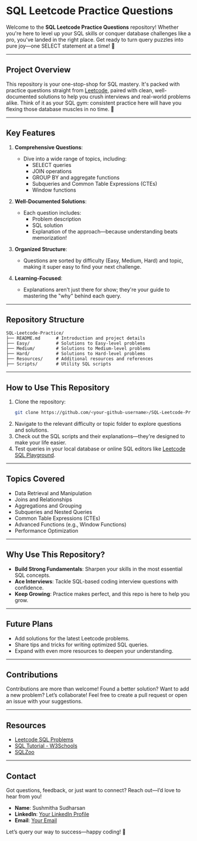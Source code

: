 # SQL Leetcode Practice Questions

Welcome to the **SQL Leetcode Practice Questions** repository! Whether you're here to level up your SQL skills or conquer database challenges like a pro, you've landed in the right place. Get ready to turn query puzzles into pure joy—one SELECT statement at a time! 🎉

---

## **Project Overview**
This repository is your one-stop-shop for SQL mastery. It's packed with practice questions straight from [Leetcode](https://leetcode.com/), paired with clean, well-documented solutions to help you crush interviews and real-world problems alike. Think of it as your SQL gym: consistent practice here will have you flexing those database muscles in no time. 💪

---

## **Key Features**

1. **Comprehensive Questions**:
   - Dive into a wide range of topics, including:
     - SELECT queries
     - JOIN operations
     - GROUP BY and aggregate functions
     - Subqueries and Common Table Expressions (CTEs)
     - Window functions

2. **Well-Documented Solutions**:
   - Each question includes:
     - Problem description
     - SQL solution
     - Explanation of the approach—because understanding beats memorization!

3. **Organized Structure**:
   - Questions are sorted by difficulty (Easy, Medium, Hard) and topic, making it super easy to find your next challenge.

4. **Learning-Focused**:
   - Explanations aren't just there for show; they're your guide to mastering the "why" behind each query.

---

## **Repository Structure**

```
SQL-Leetcode-Practice/
├── README.md      # Introduction and project details
├── Easy/          # Solutions to Easy-level problems
├── Medium/        # Solutions to Medium-level problems
├── Hard/          # Solutions to Hard-level problems
├── Resources/     # Additional resources and references
├── Scripts/       # Utility SQL scripts
```

---

## **How to Use This Repository**
1. Clone the repository:
   ```bash
   git clone https://github.com/<your-github-username>/SQL-Leetcode-Practice.git
   ```
2. Navigate to the relevant difficulty or topic folder to explore questions and solutions.
3. Check out the SQL scripts and their explanations—they're designed to make your life easier.
4. Test queries in your local database or online SQL editors like [Leetcode SQL Playground](https://leetcode.com/problemset/database/).

---

## **Topics Covered**
- Data Retrieval and Manipulation
- Joins and Relationships
- Aggregations and Grouping
- Subqueries and Nested Queries
- Common Table Expressions (CTEs)
- Advanced Functions (e.g., Window Functions)
- Performance Optimization

---

## **Why Use This Repository?**

- **Build Strong Fundamentals**: Sharpen your skills in the most essential SQL concepts.
- **Ace Interviews**: Tackle SQL-based coding interview questions with confidence.
- **Keep Growing**: Practice makes perfect, and this repo is here to help you grow.

---

## **Future Plans**
- Add solutions for the latest Leetcode problems.
- Share tips and tricks for writing optimized SQL queries.
- Expand with even more resources to deepen your understanding.

---

## **Contributions**
Contributions are more than welcome! Found a better solution? Want to add a new problem? Let’s collaborate! Feel free to create a pull request or open an issue with your suggestions.

---

## **Resources**
- [Leetcode SQL Problems](https://leetcode.com/problemset/database/)
- [SQL Tutorial - W3Schools](https://www.w3schools.com/sql/)
- [SQLZoo](https://sqlzoo.net/)

---

## **Contact**
Got questions, feedback, or just want to connect? Reach out—I’d love to hear from you!
- **Name**: Sushmitha Sudharsan
- **LinkedIn**: [Your LinkedIn Profile](#)
- **Email**: [Your Email](#)

Let’s query our way to success—happy coding! 🚀

